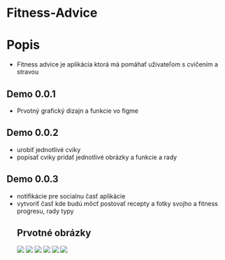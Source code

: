 # Fitness-Advice
<h1>Popis</h1>
<ul>
  <li>Fitness advice je aplikácia ktorá má pomáhať uživateľom s cvičením a stravou</li>
 </ul>
 <h2>Demo 0.0.1</h2>
 <ul>
  <li>Prvotný grafický dizajn a funkcie vo figme</li>
 </ul>
 <h2>Demo 0.0.2</h2>
 <ul>
  <li>urobiť jednotlivé cviky</li>
  <li>popísať cviky pridať jednotlivé obrázky a funkcie a rady</li>
 </ul>
 <h2>Demo 0.0.3</h2>
 <ul>
  <li>notifikácie pre socialnu časť aplikácie</li>
  <li>vytvoriť časť kde budú môcť postovať recepty a fotky svojho a fitness progresu, rady typy</li>
 </li>
 <h2>Prvotné obrázky</h2>
 <img src="https://user-images.githubusercontent.com/91307618/155673804-4406022a-6031-4dc2-82e9-771eae0c12d6.png">
 <img src="https://user-images.githubusercontent.com/91307618/155673931-e2af2fdb-93bb-47ef-9505-ec16c09bc374.png">
 <img src="https://user-images.githubusercontent.com/91307618/155674056-38060f48-48dd-4408-a95f-3af48990b7e1.png">
 <img src="https://user-images.githubusercontent.com/91307618/155674194-01b1fc72-6164-48e0-be1d-b1fdb5629cf0.png">
 <img src="https://user-images.githubusercontent.com/91307618/155674864-2eaf51cd-24cf-48ec-b587-c92bfe547611.png>


 <h2>Loading screen a Log In/register screen</h2>
 
 <img src="https://user-images.githubusercontent.com/91307618/155674776-72cb9fed-8668-4bc8-a190-a53dc3ed60a3.png">
  <img src="https://user-images.githubusercontent.com/91307618/155674717-322675b4-5db8-4622-8cb0-bc87c6a976c4.png">

